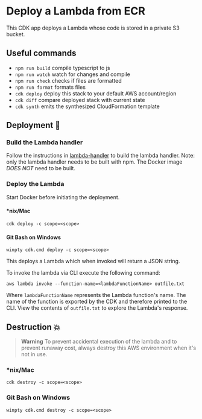 # Deploy a Lambda from ECR

This CDK app deploys a Lambda whose code is stored in a private S3 bucket.

## Useful commands

- `npm run build` compile typescript to js
- `npm run watch` watch for changes and compile
- `npm run check` checks if files are formatted
- `npm run format` formats files
- `cdk deploy` deploy this stack to your default AWS account/region
- `cdk diff` compare deployed stack with current state
- `cdk synth` emits the synthesized CloudFormation template

## Deployment :rocket:

### Build the Lambda handler

Follow the instructions in [lambda-handler](../lambda-handler/README.md#Build-Docker-Container) to build the lambda handler. Note: only the lambda handler needs to be built with npm. The Docker image _DOES NOT_ need to be built.

### Deploy the Lambda

Start Docker before initiating the deployment.

#### \*nix/Mac

`cdk deploy -c scope=<scope>`

#### Git Bash on Windows

`winpty cdk.cmd deploy -c scope=<scope>`

This deploys a Lambda which when invoked will return a JSON string.

To invoke the lambda via CLI execute the following command:

`aws lambda invoke --function-name=<lambdaFunctionName> outfile.txt`

Where `lambdaFunctionName` represents the Lambda function's name. The name of the function is exported by the CDK and therefore printed to the CLI. View the contents of `outfile.txt` to explore the Lambda's response.

## Destruction :boom:

> **Warning** To prevent accidental execution of the lambda and to prevent runaway cost, always destroy this AWS environment when it's not in use.

### \*nix/Mac

`cdk destroy -c scope=<scope>`

### Git Bash on Windows

`winpty cdk.cmd destroy -c scope=<scope>`
